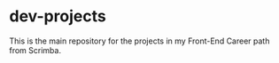 # dev-projects
This is the main repository for the projects in my Front-End Career path from Scrimba.
